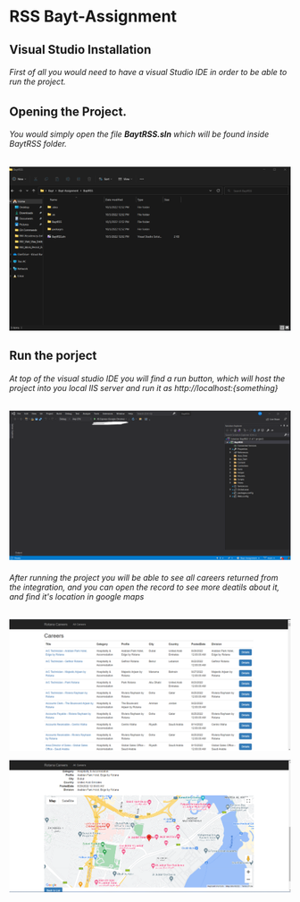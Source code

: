 # RSS Bayt-Assignment
## Visual Studio Installation
###### First of all you would need to have a visual Studio IDE in order to be able to run the project.


## Opening the Project.
###### You would simply open the file **BaytRSS.sln** which will be found inside BaytRSS folder.

![Test Image 1](/BaytRSSProject.png)

## Run the porject
###### At top of the visual studio IDE you will find a run button, which will host the project into you local IIS server and run it as http://localhost:{something}

![Test Image 2](/BaytRSSVisualStudio.png)

###### After running the project you will be able to see all careers returned from the integration, and you can open the record to see more deatils about it, and find it's location in google maps

![Test Image 3](/RotanaCareers.png)

![Test Image 4](/GoogleMaps.png)